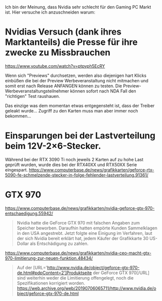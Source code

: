 Ich bin der Meinung, dass Nvidia sehr schlecht für den Gaming PC Markt ist.
Hier versuche ich anzuschneiden warum:

# Nvidias Versuch (dank ihres Marktanteils) die Presse für ihre zwecke zu Missbrauchen
https://www.youtube.com/watch?v=ptpvph5EcRY

Wenn sich "Previews" durchsetzen, werden also diejenigen hart Klicks einbüßen die bei der Preview Werbeveranstaltung nicht mitmachen und somit erst nach Release ANFANGEN können zu testen.
Die Preview-Werbeveranstaltungsteilnehmer können sofort nach NDA Fall den "richtigen" Test raushauen.

Das einzige was dem momentan etwas entgegensteht ist, dass der Treiber geleakt wurde...
Zugriff zu den Karten muss man aber immer noch bekommen...

# Einsparungen bei der Lastverteilung beim 12V-2×6-Stecker.
Während bei der RTX 3090 Ti noch jeweils 2 Karten auf zu hohe Last geprüft wurden, wurde dies bei der RTX40XX und RTX50XX Serie eingespart.
https://www.computerbase.de/news/grafikkarten/geforce-rtx-5090-fe-schmelzende-stecker-in-folge-fehlender-lastverteilung.91361/


# GTX 970
https://www.computerbase.de/news/grafikkarten/nvidia-geforce-gtx-970-entschaedigung.55942/
> Nvidia hatte die GeForce GTX 970 mit falschen Angaben zum Speicher beworben. Daraufhin hatten empörte Kunden Sammelklagen in den USA angestrebt. Jetzt folgte eine Einigung im Verfahren, laut der sich Nvidia bereit erklärt hat, jedem Käufer der Grafikkarte 30 US-Dollar als Entschädigung zu zahlen.

https://www.computerbase.de/news/grafikkarten/nvidia-ceo-macht-gtx-970-limitierung-zur-neuen-funktion.48434/
>Auf der [URL='http://www.nvidia.de/object/geforce-gtx-970-de.html#pdpContent=2']Produktseite der GeForce GTX 970[/URL] sind weiterhin weder die Limitierung offengelegt, noch die Spezifikationen korrigiert worden.  
https://web.archive.org/web/20190706065711/http://www.nvidia.de/object/geforce-gtx-970-de.html


